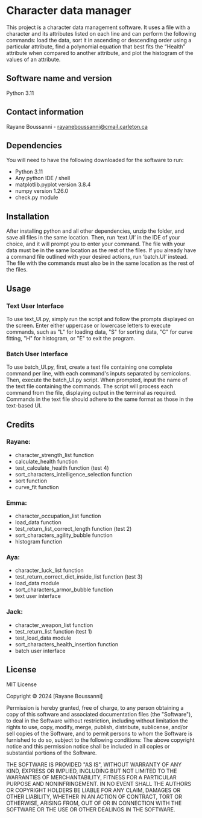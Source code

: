 # **Character data manager**
This project is a character data management software. It uses a file with a character and its attributes listed on each line and can perform the following commands: load the data, sort it in ascending or descending order using a particular attribute, find a polynomial equation that best fits the “Health” attribute when compared to another attribute, and plot the histogram of the values of an attribute.

## Software name and version
Python 3.11

## Contact information
Rayane Boussanni - rayaneboussanni@cmail.carleton.ca

## Dependencies
You will need to have the following downloaded for the software to run:
-	Python 3.11
-	Any python IDE / shell
-	matplotlib.pyplot version 3.8.4
-	numpy version 1.26.0
-	check.py module

## Installation
After installing python and all other dependencies, unzip the folder, and save all files in the same location. Then, run ‘text.UI’ in the IDE of your choice, and it will prompt you to enter your command. The file with your data must be in the same location as the rest of the files. If you already have a command file outlined with your desired actions, run ‘batch.UI’ instead. The file with the commands must also be in the same location as the rest of the files.

## Usage

### Text User Interface
To use text_UI.py, simply run the script and follow the prompts displayed on the screen. Enter either uppercase or lowercase letters to execute commands, such as "L" for loading data, "S" for sorting data, "C" for curve fitting, "H" for histogram, or "E" to exit the program.

### Batch User Interface
To use batch_UI.py, first, create a text file containing one complete command per line, with each command's inputs separated by semicolons. Then, execute the batch_UI.py script. When prompted, input the name of the text file containing the commands. The script will process each command from the file, displaying output in the terminal as required. Commands in the text file should adhere to the same format as those in the text-based UI.

## Credits

### Rayane:
-	character_strength_list function
-	calculate_health function
-	test_calculate_health function (test 4)
-	sort_characters_intelligence_selection function
-	sort function
-	curve_fit function

### Emma:
-	character_occupation_list function
-	load_data function
-	test_return_list_correct_length function (test 2)
-	sort_characters_agility_bubble function
-	histogram function

### Aya:
-	character_luck_list function
-	test_return_correct_dict_inside_list function (test 3)
-	load_data module
-	sort_characters_armor_bubble function
-	text user interface

### Jack:
-	character_weapon_list function
-	test_return_list function (test 1)
-	test_load_data module
-	sort_characters_health_insertion function
-	batch user interface

## License
MIT License

Copyright © 2024 [Rayane Boussanni]

Permission is hereby granted, free of charge, to any person obtaining a copy of this software and associated documentation files (the "Software"), to deal in the Software without restriction, including without limitation the rights to use, copy, modify, merge, publish, distribute, sublicense, and/or sell copies of the Software, and to permit persons to whom the Software is furnished to do so, subject to the following conditions:
The above copyright notice and this permission notice shall be included in all copies or substantial portions of the Software.

THE SOFTWARE IS PROVIDED "AS IS", WITHOUT WARRANTY OF ANY KIND, EXPRESS OR
IMPLIED, INCLUDING BUT NOT LIMITED TO THE WARRANTIES OF MERCHANTABILITY,
FITNESS FOR A PARTICULAR PURPOSE AND NONINFRINGEMENT. IN NO EVENT SHALL THE AUTHORS OR COPYRIGHT HOLDERS BE LIABLE FOR ANY CLAIM, DAMAGES OR OTHER LIABILITY, WHETHER IN AN ACTION OF CONTRACT, TORT OR OTHERWISE, ARISING FROM, OUT OF OR IN CONNECTION WITH THE SOFTWARE OR THE USE OR OTHER DEALINGS IN THE SOFTWARE.
